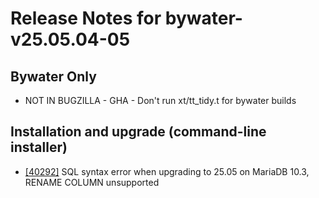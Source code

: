 
# Release Notes for bywater-v25.05.04-05

## Bywater Only

- NOT IN BUGZILLA - GHA - Don't run xt/tt_tidy.t for bywater builds

## Installation and upgrade (command-line installer)

- [[40292]](http://bugs.koha-community.org/bugzilla3/show_bug.cgi?id=40292) SQL syntax error when upgrading to 25.05 on MariaDB 10.3, RENAME COLUMN unsupported


